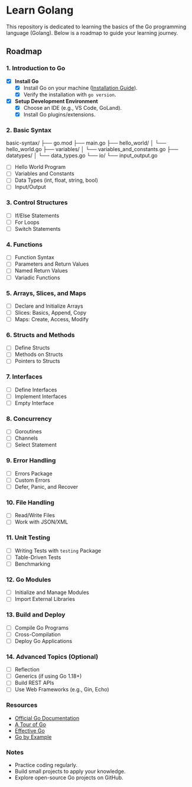 # Learn Golang

This repository is dedicated to learning the basics of the Go programming language (Golang). Below is a roadmap to guide your learning journey.

## Roadmap

### 1. Introduction to Go

- [x] **Install Go**
  - [x] Install Go on your machine ([Installation Guide](https://go.dev/doc/install)).
  - [x] Verify the installation with `go version`.
- [x] **Setup Development Environment**
  - [x] Choose an IDE (e.g., VS Code, GoLand).
  - [x] Install Go plugins/extensions.

### 2. Basic Syntax

basic-syntax/
├── go.mod
├── main.go
├── hello_world/
│   └── hello_world.go
├── variables/
│   └── variables_and_constants.go
├── datatypes/
│   └── data_types.go
└── io/
    └── input_output.go

- [ ] Hello World Program
- [ ] Variables and Constants
- [ ] Data Types (int, float, string, bool)
- [ ] Input/Output

### 3. Control Structures

- [ ] If/Else Statements
- [ ] For Loops
- [ ] Switch Statements

### 4. Functions

- [ ] Function Syntax
- [ ] Parameters and Return Values
- [ ] Named Return Values
- [ ] Variadic Functions

### 5. Arrays, Slices, and Maps

- [ ] Declare and Initialize Arrays
- [ ] Slices: Basics, Append, Copy
- [ ] Maps: Create, Access, Modify

### 6. Structs and Methods

- [ ] Define Structs
- [ ] Methods on Structs
- [ ] Pointers to Structs

### 7. Interfaces

- [ ] Define Interfaces
- [ ] Implement Interfaces
- [ ] Empty Interface

### 8. Concurrency

- [ ] Goroutines
- [ ] Channels
- [ ] Select Statement

### 9. Error Handling

- [ ] Errors Package
- [ ] Custom Errors
- [ ] Defer, Panic, and Recover

### 10. File Handling

- [ ] Read/Write Files
- [ ] Work with JSON/XML

### 11. Unit Testing

- [ ] Writing Tests with `testing` Package
- [ ] Table-Driven Tests
- [ ] Benchmarking

### 12. Go Modules

- [ ] Initialize and Manage Modules
- [ ] Import External Libraries

### 13. Build and Deploy

- [ ] Compile Go Programs
- [ ] Cross-Compilation
- [ ] Deploy Go Applications

### 14. Advanced Topics (Optional)

- [ ] Reflection
- [ ] Generics (if using Go 1.18+)
- [ ] Build REST APIs
- [ ] Use Web Frameworks (e.g., Gin, Echo)

### Resources

- [Official Go Documentation](https://go.dev/doc/)
- [A Tour of Go](https://tour.golang.org/)
- [Effective Go](https://go.dev/doc/effective_go)
- [Go by Example](https://gobyexample.com/)

### Notes

- Practice coding regularly.
- Build small projects to apply your knowledge.
- Explore open-source Go projects on GitHub.
